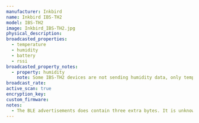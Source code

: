 ```yaml
---
manufacturer: Inkbird
name: Inkbird IBS-TH2
model: IBS-TH2
image: Inkbird_IBS-TH2.jpg
physical_description:
broadcasted_properties:
  - temperature
  - humidity
  - battery
  - rssi
broadcasted_property_notes:
  - property: humidity
    note: Some IBS-TH2 devices are not sending humidity data, only temperature. Both are sold as IBS-TH2. Sensors that only send temperature will be recognized as IBS-TH2/P01R in BLE monitor.
broadcast_rate:
active_scan: true
encryption_key:
custom_firmware:
notes:
  - The BLE advertisements does contain three extra bytes. It is unknown what these bytes represent at the moment, possibly used for an extra probe of the plus versions. If you have such a device, please let us know, such that we can create support for the extra probe.
---
```


